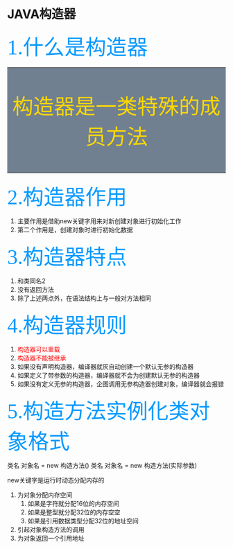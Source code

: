 
# JAVA构造器

<font color=#0099ff size=22px face="黑体">1.什么是构造器</font><br>

<table><tr><td bgcolor=#708090>
<font color=#FFD700 size=18px ><p align="center">构造器是一类特殊的成员方法</p></font>
</td></tr></table>


<font color=#0099ff size=22px face="黑体">2.构造器作用</font><br>

1. 主要作用是借助new关键字用来对新创建对象进行初始化工作
2. 第二个作用是，创建对象时进行初始化数据

<font color=#0099ff size=22px face="黑体">3.构造器特点</font><br>
1. 和类同名2
2. 没有返回方法
3. 除了上述两点外，在语法结构上与一般对方法相同


<font color=#0099ff size=22px face="黑体">4.构造器规则</font>

1. <font color=red>构造器可以重载</font>
2. <font color=red>构造器不能被继承</font>
3. 如果没有声明构造器，编译器就灰自动创建一个默认无参的构造器
4. 如果定义了带参数的构造器，编译器就不会为创建默认无参的构造器
5. 如果没有定义无参的构造器，企图调用无参构造器创建对象，编译器就会报错

<font color=#0099ff size=22px face="黑体">5.构造方法实例化类对象格式</font>



类名 对象名 = new 构造方法()
类名 对象名 = new 构造方法(实际参数)





new关键字是运行时动态分配内存的
1. 为对象分配内存空间
    1. 如果是字符就分配16位的内存空间
    2. 如果是整型就分配32位的内存空空
    3. 如果是引用数据类型分配32位的地址空间
2. 引起对象构造方法的调用
3. 为对象返回一个引用地址